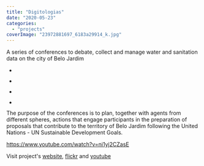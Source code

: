 ```yaml
---
title: "Digitologias"
date: "2020-05-23"
categories: 
  - "projects"
coverImage: "23972881697_6183a29914_k.jpg"
---
```


A series of conferences to debate, collect and manage water and sanitation data on the city of Belo Jardim

- <a href="https://thisismyart.eratudomato.online/wp-content/uploads/sites/11/2020/05/digito01.jpg"><img src="images/digito01-1024x683.jpg" alt="" /></a>
    
- <a href="https://thisismyart.eratudomato.online/wp-content/uploads/sites/11/2020/05/digito02.jpg"><img src="images/digito02-1024x683.jpg" alt="" /></a>
    
- <a href="https://thisismyart.eratudomato.online/wp-content/uploads/sites/11/2020/05/digito03.jpg"><img src="images/digito03-1024x576.jpg" alt="" /></a>
    
- <a href="https://thisismyart.eratudomato.online/wp-content/uploads/sites/11/2020/05/digito04.jpg"><img src="images/digito04-1024x575.jpg" alt="" /></a>
    

The purpose of the conferences is to plan, together with agents from different spheres, actions that engage participants in the preparation of proposals that contribute to the territory of Belo Jardim following the United Nations - UN Sustainable Development Goals.

https://www.youtube.com/watch?v=ni1yj2CZasE

Visit project's [website](https://medium.com/@digitologias), [flickr](https://www.flickr.com/photos/140819741@N06) and [youtube](https://www.youtube.com/channel/UCF6a-D0vzUUT9r6U9vKLjkw)
